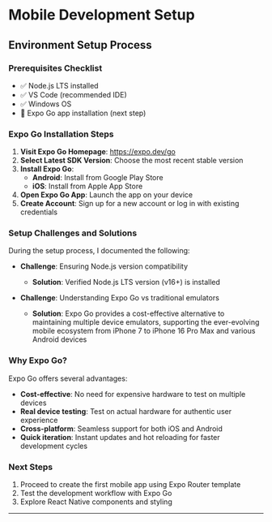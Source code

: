 # Mobile Development Setup

## Environment Setup Process

### Prerequisites Checklist
- ✅ Node.js LTS installed
- ✅ VS Code (recommended IDE)
- ✅ Windows OS
- 📱 Expo Go app installation (next step)

### Expo Go Installation Steps

1. **Visit Expo Go Homepage**: https://expo.dev/go
2. **Select Latest SDK Version**: Choose the most recent stable version
3. **Install Expo Go**:
   - **Android**: Install from Google Play Store
   - **iOS**: Install from Apple App Store
4. **Open Expo Go App**: Launch the app on your device
5. **Create Account**: Sign up for a new account or log in with existing credentials

### Setup Challenges and Solutions

During the setup process, I documented the following:

- **Challenge**: Ensuring Node.js version compatibility
  - **Solution**: Verified Node.js LTS version (v16+) is installed
  
- **Challenge**: Understanding Expo Go vs traditional emulators
  - **Solution**: Expo Go provides a cost-effective alternative to maintaining multiple device emulators, supporting the ever-evolving mobile ecosystem from iPhone 7 to iPhone 16 Pro Max and various Android devices

### Why Expo Go?

Expo Go offers several advantages:
- **Cost-effective**: No need for expensive hardware to test on multiple devices
- **Real device testing**: Test on actual hardware for authentic user experience
- **Cross-platform**: Seamless support for both iOS and Android
- **Quick iteration**: Instant updates and hot reloading for faster development cycles

### Next Steps

1. Proceed to create the first mobile app using Expo Router template
2. Test the development workflow with Expo Go
3. Explore React Native components and styling

---
